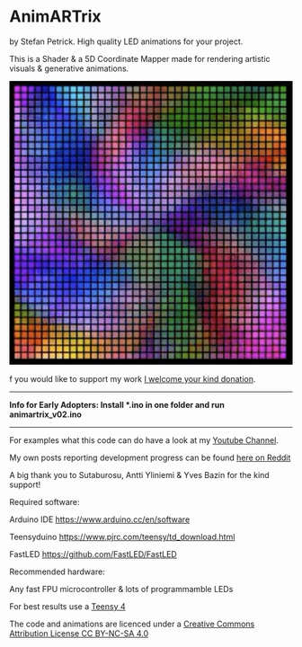 # AnimARTrix

by Stefan Petrick. High quality LED animations for your project. 

This is a Shader & a 5D Coordinate Mapper made for rendering artistic visuals & generative animations. 

![Screenshot](pic.png)



                                                   



f you would like to support my work [I welcome your kind donation](https://www.paypal.com/donate/?hosted_button_id=YR7Q795MYU9HS).

--------------------------------------------------------------------------------------------

__Info for Early Adopters: Install *.ino in one folder and run animartrix_v02.ino__

--------------------------------------------------------------------------------------------

For examples what this code can do have a look at my [Youtube Channel](https://www.youtube.com/@stefanpetrick).



My own posts reporting development progress can be found [here on Reddit](https://www.reddit.com/user/StefanPetrick/submitted/)



A big thank you to Sutaburosu, Antti Yliniemi & Yves Bazin for the kind support!



Required software: 

Arduino IDE
https://www.arduino.cc/en/software

Teensyduino
https://www.pjrc.com/teensy/td_download.html

FastLED
https://github.com/FastLED/FastLED




Recommended hardware: 

Any fast FPU microcontroller & lots of programmamble LEDs

For best results use a [Teensy 4](https://www.pjrc.com/store/teensy40.html)


The code and animations are licenced under a [Creative Commons Attribution License CC BY-NC-SA 4.0](https://creativecommons.org/licenses/by-nc-sa/4.0/)








